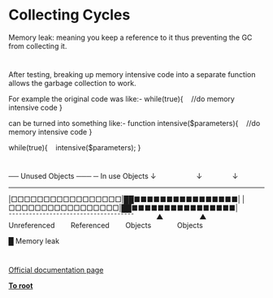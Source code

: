 # Collecting Cycles





Memory leak: meaning you keep a reference to it thus preventing the GC from collecting it.

  

#



After testing, breaking up memory intensive code into a separate function allows the garbage collection to work.

For example the original code was like:-
while(true){
&#xA0;&#xA0; //do memory intensive code
}

can be turned into something like:-
function intensive($parameters){
&#xA0;&#xA0; //do memory intensive code
}

while(true){
&#xA0;&#xA0; intensive($parameters);
}

  

#



&#x2500;&#x2500; Unused Objects &#x2500;&#x2500;&#x2500; &#x2500; In use Objects
&#x2193;&#xA0; &#xA0; &#xA0; &#xA0; &#xA0; &#xA0; &#xA0; &#xA0; &#xA0; &#xA0; &#x2193;&#xA0; &#xA0; &#xA0; &#xA0; &#xA0; &#xA0; &#xA0;&#xA0; &#x2193;
 _____________________________________
 |&#x25A1;&#x25A1;&#x25A1;&#x25A1;&#x25A1;&#x25A1;&#x25A1;&#x25A1;&#x25A1;&#x25A1;&#x25A1;&#x25A1;&#x25A1;&#x25A1;&#x25A1;&#x25A1;&#x25A1;|&#x2588;&#x2588;&#x25A0;&#x25A0;&#x25A0;&#x25A0;&#x25A0;&#x25A0;&#x25A0;&#x25A0;&#x25A0;&#x25A0;&#x25A0;&#x25A0;&#x25A0;&#x25A0;&#x25A0;&#x25A0;|
 |&#x25A1;&#x25A1;&#x25A1;&#x25A1;&#x25A1;&#x25A1;&#x25A1;&#x25A1;&#x25A1;&#x25A1;&#x25A1;&#x25A1;&#x25A1;&#x25A1;&#x25A1;&#x25A1;&#x25A1;|&#x2588;&#x2588;&#x25A0;&#x25A0;&#x25A0;&#x25A0;&#x25A0;&#x25A0;&#x25A0;&#x25A0;&#x25A0;&#x25A0;&#x25A0;&#x25A0;&#x25A0;&#x25A0;&#x25A0;&#x25A0;|
&#xAF;&#xAF;&#xAF;&#xAF;&#xAF;&#xAF;&#xAF;&#xAF;&#xAF;&#xAF;&#xAF;&#xAF;&#xAF;&#xAF;&#xAF;&#xAF;&#xAF;&#xAF;&#xAF;&#xAF;&#xAF;&#xAF;&#xAF;&#xAF;&#xAF;&#xAF;&#xAF;&#xAF;&#xAF;&#xAF;&#xAF;&#xAF;&#xAF;&#xAF;&#xAF;&#xAF;&#xAF;
&#xA0; &#xA0; &#xA0; &#xA0; &#xA0; &#x25B2;&#xA0; &#xA0; &#xA0; &#xA0; &#xA0; &#xA0; &#xA0; &#xA0; &#xA0; &#x25B2;
&#xA0; &#xA0;&#xA0; Unreferenced&#xA0; &#xA0; &#xA0; &#xA0; Referenced
&#xA0; &#xA0; &#xA0;&#xA0; Objects&#xA0; &#xA0; &#xA0; &#xA0; &#xA0; &#xA0;&#xA0; Objects

&#x2588; Memory leak

  

#

[Official documentation page](https://www.php.net/manual/en/features.gc.collecting-cycles.php)

**[To root](/README.md)**